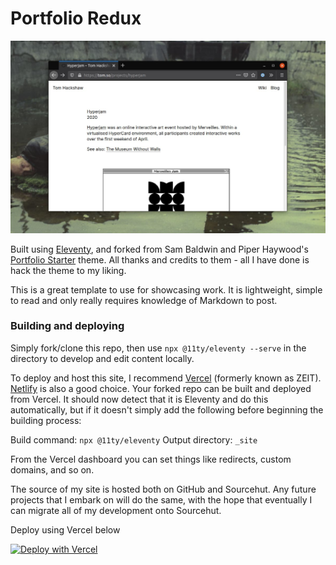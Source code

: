 # Portfolio Redux

![Screenshot of website](shot.jpg)

Built using [Eleventy](https://www.11ty.dev/), and forked from Sam Baldwin and Piper Haywood's [Portfolio Starter](https://portfolio-starter.sb-ph.com/) theme. All thanks and credits to them - all I have done is hack the theme to my liking.

This is a great template to use for showcasing work. It is lightweight, simple to read and only really requires knowledge of Markdown to post.

### Building and deploying

Simply fork/clone this repo, then use `npx @11ty/eleventy --serve` in the directory to develop and edit content locally.

To deploy and host this site, I recommend [Vercel](https://vercel.com) (formerly known as ZEIT). [Netlify](https://netlify.com) is also a good choice. Your forked repo can be built and deployed from Vercel. It should now detect that it is Eleventy and do this automatically, but if it doesn't simply add the following before beginning the building process:

Build command: `npx @11ty/eleventy`
Output directory: `_site`

From the Vercel dashboard you can set things like redirects, custom domains, and so on.

The source of my site is hosted both on GitHub and Sourcehut. Any future projects that I embark on will do the same, with the hope that eventually I can migrate all of my development onto Sourcehut.

Deploy using Vercel below

[![Deploy with Vercel](https://vercel.com/button)](https://vercel.com/import/project?template=https://github.com/sb-ph/portfolio-starter)

